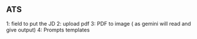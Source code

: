 ## ATS


1: field to put the JD
2: upload pdf
3: PDF to image ( as gemini will read and give output)
4: Prompts templates
